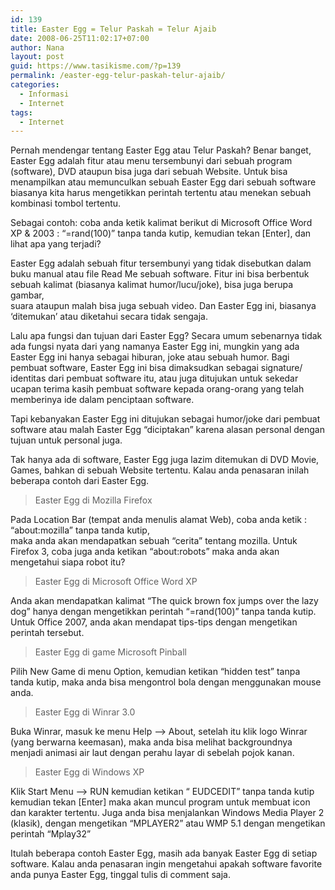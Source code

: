 ```yaml
---
id: 139
title: Easter Egg = Telur Paskah = Telur Ajaib
date: 2008-06-25T11:02:17+07:00
author: Nana
layout: post
guid: https://www.tasikisme.com/?p=139
permalink: /easter-egg-telur-paskah-telur-ajaib/
categories:
  - Informasi
  - Internet
tags:
  - Internet
---
```

Pernah mendengar tentang Easter Egg atau Telur Paskah? Benar banget, Easter Egg adalah fitur atau menu tersembunyi dari sebuah program (software), DVD ataupun bisa juga dari sebuah Website. Untuk bisa menampilkan atau memunculkan sebuah Easter Egg dari sebuah software biasanya kita harus mengetikkan perintah tertentu atau menekan sebuah kombinasi tombol tertentu.

Sebagai contoh: coba anda ketik kalimat berikut di Microsoft Office Word XP & 2003 : “=rand(100)” tanpa tanda kutip, kemudian tekan [Enter], dan lihat apa yang terjadi?

Easter Egg adalah sebuah fitur tersembunyi yang tidak disebutkan dalam buku manual atau file Read Me sebuah software. Fitur ini bisa berbentuk sebuah kalimat (biasanya kalimat humor/lucu/joke), bisa juga berupa gambar,  
suara ataupun malah bisa juga sebuah video. Dan Easter Egg ini, biasanya ‘ditemukan’ atau diketahui secara tidak sengaja.

Lalu apa fungsi dan tujuan dari Easter Egg? Secara umum sebenarnya tidak ada fungsi nyata dari yang namanya Easter Egg ini, mungkin yang ada Easter Egg ini hanya sebagai hiburan, joke atau sebuah humor. Bagi pembuat software, Easter Egg ini bisa dimaksudkan sebagai signature/ identitas dari pembuat software itu, atau juga ditujukan untuk sekedar ucapan terima kasih pembuat software kepada orang-orang yang telah memberinya ide dalam penciptaan software.

Tapi kebanyakan Easter Egg ini ditujukan sebagai humor/joke dari pembuat software atau malah Easter Egg “diciptakan” karena alasan personal dengan tujuan untuk personal juga.

Tak hanya ada di software, Easter Egg juga lazim ditemukan di DVD Movie, Games, bahkan di sebuah Website tertentu. Kalau anda penasaran inilah beberapa contoh dari Easter Egg.

> Easter Egg di Mozilla Firefox

Pada Location Bar (tempat anda menulis alamat Web), coba anda ketik : “about:mozilla” tanpa tanda kutip,  
maka anda akan mendapatkan sebuah “cerita” tentang mozilla. Untuk Firefox 3, coba juga anda ketikan “about:robots” maka anda akan mengetahui siapa robot itu?

> Easter Egg di Microsoft Office Word XP

Anda akan mendapatkan kalimat “The quick brown fox jumps over the lazy dog” hanya dengan mengetikkan perintah “=rand(100)” tanpa tanda kutip. Untuk Office 2007, anda akan mendapat tips-tips dengan mengetikan perintah tersebut.

> Easter Egg di game Microsoft Pinball

Pilih New Game di menu Option, kemudian ketikan “hidden test” tanpa tanda kutip, maka anda bisa mengontrol bola dengan menggunakan mouse anda.

> Easter Egg di Winrar 3.0

Buka Winrar, masuk ke menu Help &#8211;> About, setelah itu klik logo Winrar (yang berwarna keemasan), maka anda bisa melihat backgroundnya menjadi animasi air laut dengan perahu layar di sebelah pojok kanan.

> Easter Egg di Windows XP

Klik Start Menu &#8211;> RUN kemudian ketikan “ EUDCEDIT” tanpa tanda kutip kemudian tekan [Enter] maka akan muncul program untuk membuat icon dan karakter tertentu. Juga anda bisa menjalankan Windows Media Player 2 (klasik), dengan mengetikan “MPLAYER2” atau WMP 5.1 dengan mengetikan perintah “Mplay32”

Itulah beberapa contoh Easter Egg, masih ada banyak Easter Egg di setiap software. Kalau anda penasaran ingin mengetahui apakah software favorite anda punya Easter Egg, tinggal tulis di comment saja.